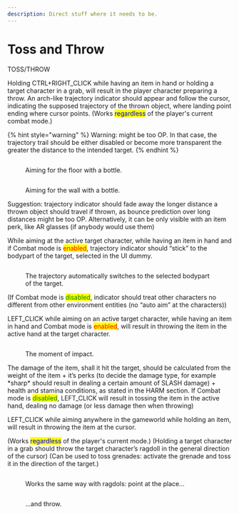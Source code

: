 ```yaml
---
description: Direct stuff where it needs to be.
---
```


# Toss and Throw

TOSS/THROW

Holding CTRL+RIGHT\_CLICK while having an item in hand or holding a target character in a grab, will result in the player character preparing a throw. An arch-like trajectory indicator should appear and follow the cursor, indicating the supposed trajectory of the thrown object, where landing point ending where cursor points. (Works <mark style="color:blue;">regardless</mark> of the player's current combat mode.)

{% hint style="warning" %}
Warning: might be too OP. In that case, the trajectory trail should be either disabled or become more transparent the greater the distance to the intended target.
{% endhint %}

<figure><img src="https://lh4.googleusercontent.com/Tctuje0Ta_Fr6wLPq6xfKqRjVY6KuyPQ1ckT2RB2H53xH9chBtxwr-WSgDvjU8pSMF3PuPFRMr484rhZ8ig5NTtw96wVh-rd_8LUVW5x5bK98YvwdEac6YnrhD-L90duwDP1EK5SIY_62oRe3d8rjw" alt=""><figcaption><p>Aiming for the floor with a bottle.</p></figcaption></figure>

<figure><img src="https://lh5.googleusercontent.com/m6EeMZ0ftN8Jwe8rjjUY5JPiSOTZBZIEf5qbZ2kHOAattraa9oy3uT5n4lKrqRS9QWQPxQ6hCYXZ-IiF5KtwvDfrD0QBqTkGlUahQlY5dy03Vu7T7fcI0JseQaIN5UznjSH5HUrBzWYxKCSzwsOlOw" alt=""><figcaption><p>Aiming for the wall with a bottle.</p></figcaption></figure>

Suggestion: trajectory indicator should fade away the longer distance a thrown object should travel if thrown, as bounce prediction over long distances might be too OP. Alternatively, it can be only visible with an item perk, like AR glasses (if anybody would use them)

While aiming at the active target character, while having an item in hand and if Combat mode is <mark style="color:red;">enabled</mark>, trajectory indicator should “stick” to the bodypart of the target, selected in the UI dummy.

<figure><img src="https://lh6.googleusercontent.com/aRcLc6iEI4iVoVqdrmfSmVOYbVj7P2PVV9I_tPASqDUCCQ0PvMdbIp5uUVhjcqwQlnSysrS76ZAEthAHmlrqVlcoo5vUKsup287nHJazOfIIjL-jEKGvQcoMO0CLan5gAZPitZJa2itU9JLjwEJubA" alt=""><figcaption><p>The trajectory automatically switches to the selected bodypart of the target.</p></figcaption></figure>

(If Combat mode is <mark style="color:green;">disabled</mark>, indicator should treat other characters no different from other environment entities (no “auto aim” at the characters))

LEFT\_CLICK while aiming on an active target character, while having an item in hand and Combat mode is <mark style="color:red;">enabled</mark>, will result in throwing the item in the active hand at the target character.

<figure><img src="https://lh5.googleusercontent.com/TRiTh0NrjYMUOY6RdJpqX3Zd9Crm42mie9vmzpzV_4e3Ceh-CKEzGqy6FPBnzvPQ7JU5-jZGDX40Ubylcdfj5EYhcmzJuQPa_lmH7owEcULyPxbpuz4UlVimAva8umqkmFyKO-AfU_Lycj6-rpud9A" alt=""><figcaption><p>The moment of impact.</p></figcaption></figure>

The damage of the item, shall it hit the target, should be calculated from the weight of the item + it’s perks (to decide the damage type, for example \*sharp\* should result in dealing a certain amount of SLASH damage) + health and stamina conditions, as stated in the HARM section. If Combat mode is <mark style="color:green;">disabled</mark>, LEFT\_CLICK will result in tossing the item in the active hand, dealing no damage (or less damage then when throwing)

LEFT\_CLICK while aiming anywhere in the gameworld while holding an item, will result in throwing the item at the cursor.

(Works <mark style="color:blue;">regardless</mark> of the player's current mode.) (Holding a target character in a grab should throw the target character’s ragdoll in the general direction of the cursor) (Can be used to toss grenades: activate the grenade and toss it in the direction of the target.)

<figure><img src="https://lh6.googleusercontent.com/qop5Kxsyf4U031JsdYwHlqDQRvUybmw5lSg04J5yxwA3rGpUU70Pnz9UCYBehIa3pRb3UAEmZvEll9E22LbCkHAiHnuAK_cUL0lunKiDqErSU3xTcgFMr6OcynlAUuOHSvC5G6AKxdd0nZR3IvcmvA" alt=""><figcaption><p>Works the same way with ragdols: point at the place...</p></figcaption></figure>

<figure><img src="https://lh4.googleusercontent.com/C31rA6xUv4oaz8-np_GvqRIOdZ3_H1QWKtOhx8_PzuNaaXMZy8M-ZvTHj-Uoi6mbCvz6X3xo52UDLPhtXn-Vy32WMmdEyl9qwKRmoLvWA20eT8MT23dwwYgtY9VNrQoKLZCBvJFHPyJW4sBh0vbvmw" alt=""><figcaption><p>...and throw.</p></figcaption></figure>
